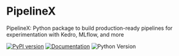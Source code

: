 # PipelineX

PipelineX: Python package to build production-ready pipelines for experimentation with Kedro, MLflow, and more

[![PyPI version](https://badge.fury.io/py/pipelinex.svg)](https://badge.fury.io/py/pipelinex)
[![Documentation](https://readthedocs.org/projects/pipelinex/badge/?version=latest)](https://pipelinex.readthedocs.io/)
![Python Version](https://img.shields.io/badge/python-3.5%20%7C%203.6%20%7C%203.7-blue.svg)


